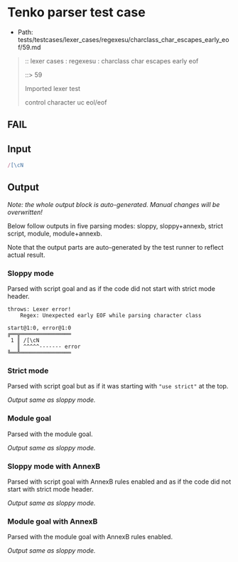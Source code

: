 # Tenko parser test case

- Path: tests/testcases/lexer_cases/regexesu/charclass_char_escapes_early_eof/59.md

> :: lexer cases : regexesu : charclass char escapes early eof
>
> ::> 59
>
> Imported lexer test
>
> control character uc eol/eof

## FAIL

## Input

`````js
/[\cN
`````

## Output

_Note: the whole output block is auto-generated. Manual changes will be overwritten!_

Below follow outputs in five parsing modes: sloppy, sloppy+annexb, strict script, module, module+annexb.

Note that the output parts are auto-generated by the test runner to reflect actual result.

### Sloppy mode

Parsed with script goal and as if the code did not start with strict mode header.

`````
throws: Lexer error!
    Regex: Unexpected early EOF while parsing character class

start@1:0, error@1:0
╔══╦════════════════
 1 ║ /[\cN
   ║ ^^^^^------- error
╚══╩════════════════

`````

### Strict mode

Parsed with script goal but as if it was starting with `"use strict"` at the top.

_Output same as sloppy mode._

### Module goal

Parsed with the module goal.

_Output same as sloppy mode._

### Sloppy mode with AnnexB

Parsed with script goal with AnnexB rules enabled and as if the code did not start with strict mode header.

_Output same as sloppy mode._

### Module goal with AnnexB

Parsed with the module goal with AnnexB rules enabled.

_Output same as sloppy mode._
